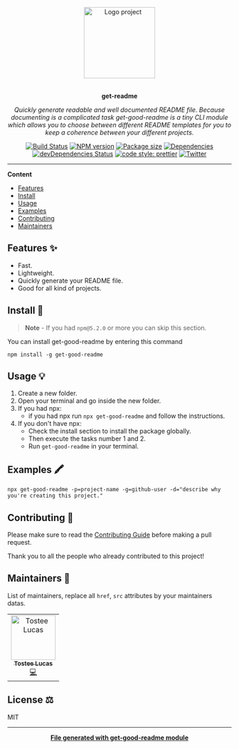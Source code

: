 <p align="center" size=55px Video-audio Player and Converter</p>
<div align="center">
  <a href="#">
  	<img src="https://media.giphy.com/media/JIX9t2j0ZTN9S/giphy-downsized.gif" alt="Logo project" height="160" />
  </a>
  <br>
  <br>
  <p>
    <b>get-readme</b>
  </p>
  <p>
     <i>Quickly generate readable and well documented README file. Because documenting is a complicated task get-good-readme is a tiny CLI module which allows you to choose between different README templates for you to keep a coherence between your different projects.</i>
  </p>
  <p>

[![Build Status](https://travis-ci.com/luctst/get-readme.svg?branch=master)](https://travis-ci.com/luctst/get-readme)
[![NPM version](https://img.shields.io/npm/v/get-readme?style=flat-square)](https://img.shields.io/npm/v/get-readme?style=flat-square)
[![Package size](https://img.shields.io/bundlephobia/min/get-readme)](https://img.shields.io/bundlephobia/min/get-readme)
[![Dependencies](https://img.shields.io/david/luctst/get-readme.svg?style=popout-square)](https://david-dm.org/luctst/get-readme)
[![devDependencies Status](https://david-dm.org/luctst/get-readme/dev-status.svg?style=flat-square)](https://david-dm.org/luctst/get-readme?type=dev)
[![code style: prettier](https://img.shields.io/badge/code_style-prettier-ff69b4.svg?style=flat-square)](https://github.com/prettier/prettier)
[![Twitter](https://img.shields.io/twitter/follow/luctstt.svg?label=Follow&style=social)](https://twitter.com/luctstt)

  </p>
</div>

---

**Content**

* [Features](##features)
* [Install](##install)
* [Usage](##usage)
* [Examples](##examples)
* [Contributing](##contributing)
* [Maintainers](##maintainers)

## Features ✨
* Fast.
* Lightweight.
* Quickly generate your README file.
* Good for all kind of projects.

## Install 🐙
> **Note** - If you had `npm@5.2.0` or more you can skip this section.

You can install get-good-readme by entering this command
```
npm install -g get-good-readme
```

## Usage 💡
1. Create a new folder.
2. Open your terminal and go inside the new folder.
3. If you had npx:
	* if you had npx run `npx get-good-readme` and follow the instructions.
4. If you don't have npx:
	* Check the install section to install the package globally.
	* Then execute the tasks number 1 and 2.
	* Run `get-good-readme` in your terminal.


## Examples 🖍
```
npx get-good-readme -p=project-name -g=github-user -d="describe why you're creating this project."
```

## Contributing 🍰
Please make sure to read the [Contributing Guide](https://github.com/luctst/get-readme/blob/master/.github/CONTRIBUTING.md) before making a pull request.

Thank you to all the people who already contributed to this project!

## Maintainers 👷
List of maintainers, replace all `href`, `src` attributes by your maintainers datas.
<table>
  <tr>
    <td align="center"><a href="https://lucastostee.now.sh/"><img src="https://avatars3.githubusercontent.com/u/22588842?s=460&v=4" width="100px;" alt="Tostee Lucas"/><br /><sub><b>Tostee Lucas</b></sub></a><br /><a href="#" title="Code">💻</a></td>
  </tr>
</table>

## License ⚖️
MIT

---
<div align="center">
	<b>
		<a href="https://www.npmjs.com/package/get-good-readme">File generated with get-good-readme module</a>
	</b>
</div>
